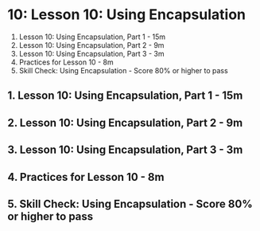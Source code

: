 # 10: Lesson 10: Using Encapsulation

1. Lesson 10: Using Encapsulation, Part 1 - 15m
2. Lesson 10: Using Encapsulation, Part 2 - 9m
3. Lesson 10: Using Encapsulation, Part 3 - 3m
4. Practices for Lesson 10 - 8m
5. Skill Check: Using Encapsulation - Score 80% or higher to pass

## 1. Lesson 10: Using Encapsulation, Part 1 - 15m
## 2. Lesson 10: Using Encapsulation, Part 2 - 9m
## 3. Lesson 10: Using Encapsulation, Part 3 - 3m
## 4. Practices for Lesson 10 - 8m
## 5. Skill Check: Using Encapsulation - Score 80% or higher to pass

